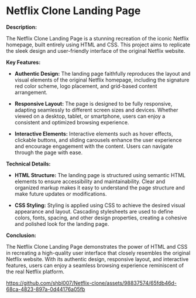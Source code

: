 # Netflix Clone Landing Page

**Description:**

The Netflix Clone Landing Page is a stunning recreation of the iconic Netflix homepage, built entirely using HTML and CSS. This project aims to replicate the sleek design and user-friendly interface of the original Netflix website.

**Key Features:**

- **Authentic Design:** The landing page faithfully reproduces the layout and visual elements of the original Netflix homepage, including the signature red color scheme, logo placement, and grid-based content arrangement.

- **Responsive Layout:** The page is designed to be fully responsive, adapting seamlessly to different screen sizes and devices. Whether viewed on a desktop, tablet, or smartphone, users can enjoy a consistent and optimized browsing experience.

- **Interactive Elements:** Interactive elements such as hover effects, clickable buttons, and sliding carousels enhance the user experience and encourage engagement with the content. Users can navigate through the page with ease.

**Technical Details:**

- **HTML Structure:** The landing page is structured using semantic HTML elements to ensure accessibility and maintainability. Clear and organized markup makes it easy to understand the page structure and make future updates or modifications.

- **CSS Styling:** Styling is applied using CSS to achieve the desired visual appearance and layout. Cascading stylesheets are used to define colors, fonts, spacing, and other design properties, creating a cohesive and polished look for the landing page.

**Conclusion:**

The Netflix Clone Landing Page demonstrates the power of HTML and CSS in recreating a high-quality user interface that closely resembles the original Netflix website. With its authentic design, responsive layout, and interactive features, users can enjoy a seamless browsing experience reminiscent of the real Netflix platform.




https://github.com/shbl007/Netflix-clone/assets/98837574/65fdb46d-68ca-4823-897a-0d44176a05fb

